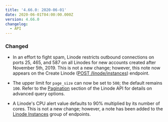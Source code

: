 ```yaml
---
title: '4.66.0: 2020-06-01'
date: 2020-06-01T04:00:00.000Z
version: 4.66.0
changelog:
  - API
---
```


### Changed

- In an effort to fight spam, Linode restricts outbound connections on ports 25, 465, and 587 on all Linodes for new accounts created after November 5th, 2019. This is not a new change; however, this note now appears on the Create Linode ([POST /linode/instances](https://www.linode.com/docs/api/linode-instances/)) endpoint.

- The upper limit for `page_size` can now be set to `500`; the default remains `100`. Refer to the [Pagination](/api/v4/#pagination) section of the Linode API for details on advanced query options.

- A Linode's CPU alert value defaults to 90% multiplied by its number of cores. This is not a new change; however, a note has been added to the [Linode Instances](https://www.linode.com/docs/api/linode-instances/) group of endpoints.